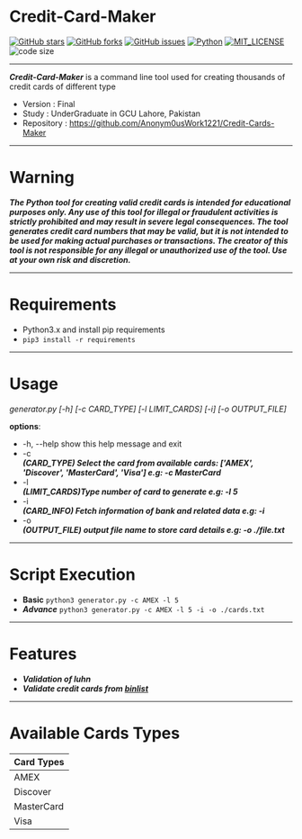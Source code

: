 Credit-Card-Maker
====
[![GitHub stars](https://img.shields.io/github/stars/Anonym0usWork1221/Credit-Cards-Maker.svg)](https://github.com/Anonym0usWork1221/Credit-Cards-Maker/stargazers)
[![GitHub forks](https://img.shields.io/github/forks/Anonym0usWork1221/Credit-Cards-Maker.svg)](https://github.com/Anonym0usWork1221/Credit-Cards-Maker/network/members)
[![GitHub issues](https://img.shields.io/github/issues/Anonym0usWork1221/Credit-Cards-Maker.svg)](https://github.com/Anonym0usWork1221/Credit-Cards-Maker/issues)
[![Python](https://img.shields.io/badge/language-Python%203-black.svg)](https://www.python.org)
[![MIT_LICENSE](https://img.shields.io/badge/license-MIT-yellow.svg)](https://opensource.org/licenses/)
![code size](https://img.shields.io/github/languages/code-size/Anonym0usWork1221/Credit-Cards-Maker)

-----------


**_Credit-Card-Maker_** is a command line tool used for creating thousands of credit cards of different type 

 *  Version : Final
 *  Study  : UnderGraduate in GCU Lahore, Pakistan
 *  Repository  : https://github.com/Anonym0usWork1221/Credit-Cards-Maker

------
Warning
====
**_The Python tool for creating valid credit cards is intended for educational purposes only. Any use of
this tool for illegal or fraudulent activities is strictly prohibited and may result in severe legal consequences.
The tool generates credit card numbers that may be valid, but it is not intended to be used for making actual
purchases or transactions. The creator of this tool is not responsible for any illegal or unauthorized use of the
tool. Use at your own risk and discretion._**

----
Requirements
===
* Python3.x and install pip requirements
* ``pip3 install -r requirements``
------

Usage
===
_generator.py [-h] [-c CARD_TYPE] [-l LIMIT_CARDS] [-i] [-o OUTPUT_FILE]_

**options**:  
*  -h, --help            show this help message and exit
*  -c   
  **_(CARD_TYPE) Select the card from available cards: ['AMEX', 'Discover', 'MasterCard', 'Visa'] e.g: -c MasterCard_** 
* -l  
   **_(LIMIT_CARDS)Type number of card to generate e.g: -l 5_**
* -i  
   **_(CARD_INFO) Fetch information of bank and related data e.g: -i_**
*  -o  
   **_(OUTPUT_FILE) output file name to store card details e.g: -o ./file.txt_**

----

Script Execution
===
* **Basic**
``python3 generator.py -c AMEX -l 5``  
* **_Advance_**
``python3 generator.py -c AMEX -l 5 -i -o ./cards.txt``

---
Features
===
* **_Validation of luhn_**
* **_Validate credit cards from [binlist](https://binlist.net/)_**
----
Available Cards Types
===
| Card Types |
|------------|
| AMEX       |
| Discover   |
| MasterCard |
| Visa       |

